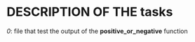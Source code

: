 # DESCRIPTION OF THE tasks

*0*: file that test the output of the __positive_or_negative__ function
